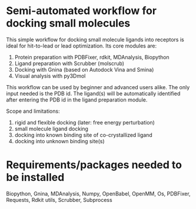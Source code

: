 # Semi-automated workflow for docking small molecules
This simple workflow for docking small molecule ligands into receptors is ideal for hit-to-lead or lead optimization. Its core modules are:

1. Protein preparation with PDBFixer, rdkit, MDAnalysis, Biopython
2. Ligand preparation with Scrubber (molscrub)
4. Docking with Gnina (based on Autodock Vina and Smina)
5. Visual analysis with py3Dmol

This workflow can be used by beginner and advanced users alike. The only input needed is the PDB id. The ligand(s) will be automatically identified after entering the PDB id in the ligand preparation module.

Scope and limitations:
1. rigid and flexible docking (later: free energy perturbation)
2. small molecule ligand docking
3. docking into known binding site of co-crystallized ligand
4. docking into unknown binding site(s)

# Requirements/packages needed to be installed
Biopython, Gnina, MDAnalysis, Numpy, OpenBabel, OpenMM, Os, PDBFixer, Requests, Rdkit utils, Scrubber, Subprocess


